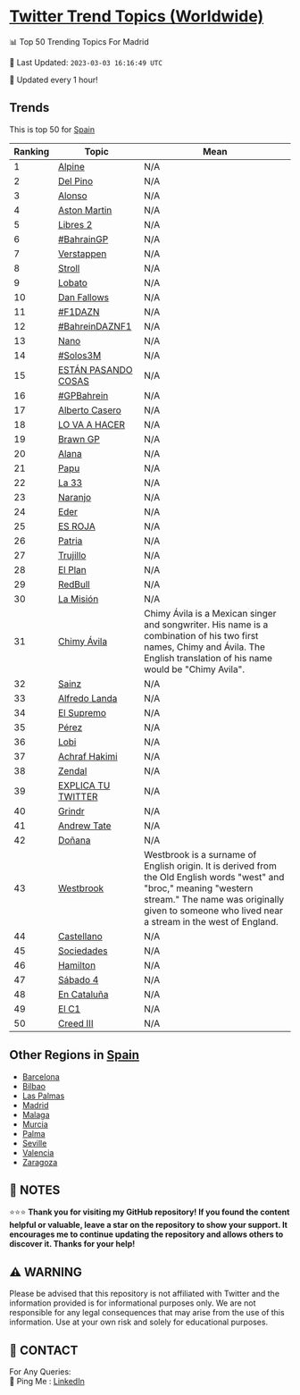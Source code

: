 [Twitter Trend Topics (Worldwide)](https://github.com/ErcinDedeoglu/Twitter-Trend-Topics)
==========


📊 Top 50 Trending Topics For Madrid

📆 Last Updated: `2023-03-03 16:16:49 UTC`

🔧 Updated every 1 hour!


## Trends

This is top 50 for [Spain](</Spain>)

| Ranking | Topic | Mean |
| ------- | ------------ | ------------ |
| 1 | [Alpine](http://twitter.com/search?q=Alpine) | N/A |
| 2 | [Del Pino](http://twitter.com/search?q=Del+Pino) | N/A |
| 3 | [Alonso](http://twitter.com/search?q=Alonso) | N/A |
| 4 | [Aston Martin](http://twitter.com/search?q=Aston+Martin) | N/A |
| 5 | [Libres 2](http://twitter.com/search?q=Libres+2) | N/A |
| 6 | [#BahrainGP](http://twitter.com/search?q=%23BahrainGP) | N/A |
| 7 | [Verstappen](http://twitter.com/search?q=Verstappen) | N/A |
| 8 | [Stroll](http://twitter.com/search?q=Stroll) | N/A |
| 9 | [Lobato](http://twitter.com/search?q=Lobato) | N/A |
| 10 | [Dan Fallows](http://twitter.com/search?q=Dan+Fallows) | N/A |
| 11 | [#F1DAZN](http://twitter.com/search?q=%23F1DAZN) | N/A |
| 12 | [#BahreinDAZNF1](http://twitter.com/search?q=%23BahreinDAZNF1) | N/A |
| 13 | [Nano](http://twitter.com/search?q=Nano) | N/A |
| 14 | [#Solos3M](http://twitter.com/search?q=%23Solos3M) | N/A |
| 15 | [ESTÁN PASANDO COSAS](http://twitter.com/search?q=EST%c3%81N+PASANDO+COSAS) | N/A |
| 16 | [#GPBahrein](http://twitter.com/search?q=%23GPBahrein) | N/A |
| 17 | [Alberto Casero](http://twitter.com/search?q=Alberto+Casero) | N/A |
| 18 | [LO VA A HACER](http://twitter.com/search?q=LO+VA+A+HACER) | N/A |
| 19 | [Brawn GP](http://twitter.com/search?q=Brawn+GP) | N/A |
| 20 | [Alana](http://twitter.com/search?q=Alana) | N/A |
| 21 | [Papu](http://twitter.com/search?q=Papu) | N/A |
| 22 | [La 33](http://twitter.com/search?q=La+33) | N/A |
| 23 | [Naranjo](http://twitter.com/search?q=Naranjo) | N/A |
| 24 | [Eder](http://twitter.com/search?q=Eder) | N/A |
| 25 | [ES ROJA](http://twitter.com/search?q=ES+ROJA) | N/A |
| 26 | [Patria](http://twitter.com/search?q=Patria) | N/A |
| 27 | [Trujillo](http://twitter.com/search?q=Trujillo) | N/A |
| 28 | [El Plan](http://twitter.com/search?q=El+Plan) | N/A |
| 29 | [RedBull](http://twitter.com/search?q=RedBull) | N/A |
| 30 | [La Misión](http://twitter.com/search?q=La+Misi%c3%b3n) | N/A |
| 31 | [Chimy Ávila](http://twitter.com/search?q=Chimy+%c3%81vila) | Chimy Ávila is a Mexican singer and songwriter. His name is a combination of his two first names, Chimy and Ávila. The English translation of his name would be "Chimy Avila". |
| 32 | [Sainz](http://twitter.com/search?q=Sainz) | N/A |
| 33 | [Alfredo Landa](http://twitter.com/search?q=Alfredo+Landa) | N/A |
| 34 | [El Supremo](http://twitter.com/search?q=El+Supremo) | N/A |
| 35 | [Pérez](http://twitter.com/search?q=P%c3%a9rez) | N/A |
| 36 | [Lobi](http://twitter.com/search?q=Lobi) | N/A |
| 37 | [Achraf Hakimi](http://twitter.com/search?q=Achraf+Hakimi) | N/A |
| 38 | [Zendal](http://twitter.com/search?q=Zendal) | N/A |
| 39 | [EXPLICA TU TWITTER](http://twitter.com/search?q=EXPLICA+TU+TWITTER) | N/A |
| 40 | [Grindr](http://twitter.com/search?q=Grindr) | N/A |
| 41 | [Andrew Tate](http://twitter.com/search?q=Andrew+Tate) | N/A |
| 42 | [Doñana](http://twitter.com/search?q=Do%c3%b1ana) | N/A |
| 43 | [Westbrook](http://twitter.com/search?q=Westbrook) | Westbrook is a surname of English origin. It is derived from the Old English words "west" and "broc," meaning "western stream." The name was originally given to someone who lived near a stream in the west of England. |
| 44 | [Castellano](http://twitter.com/search?q=Castellano) | N/A |
| 45 | [Sociedades](http://twitter.com/search?q=Sociedades) | N/A |
| 46 | [Hamilton](http://twitter.com/search?q=Hamilton) | N/A |
| 47 | [Sábado 4](http://twitter.com/search?q=S%c3%a1bado+4) | N/A |
| 48 | [En Cataluña](http://twitter.com/search?q=En+Catalu%c3%b1a) | N/A |
| 49 | [El C1](http://twitter.com/search?q=El+C1) | N/A |
| 50 | [Creed III](http://twitter.com/search?q=Creed+III) | N/A |



## Other Regions in [Spain](</Spain>)

* [Barcelona](</Spain/Barcelona.md>)
* [Bilbao](</Spain/Bilbao.md>)
* [Las Palmas](</Spain/Las Palmas.md>)
* [Madrid](</Spain/Madrid.md>)
* [Malaga](</Spain/Malaga.md>)
* [Murcia](</Spain/Murcia.md>)
* [Palma](</Spain/Palma.md>)
* [Seville](</Spain/Seville.md>)
* [Valencia](</Spain/Valencia.md>)
* [Zaragoza](</Spain/Zaragoza.md>)



## 📝 NOTES

⭐⭐⭐ **Thank you for visiting my GitHub repository! If you found the content helpful or valuable, leave a star on the repository to show your support. It encourages me to continue updating the repository and allows others to discover it. Thanks for your help!**


## ⚠️ WARNING

Please be advised that this repository is not affiliated with Twitter and the information provided is for informational purposes only. We are not responsible for any legal consequences that may arise from the use of this information. Use at your own risk and solely for educational purposes.


## 📨 CONTACT

 For Any Queries:  
            🏓 Ping Me : [LinkedIn](https://www.linkedin.com/in/ercindedeoglu/)
